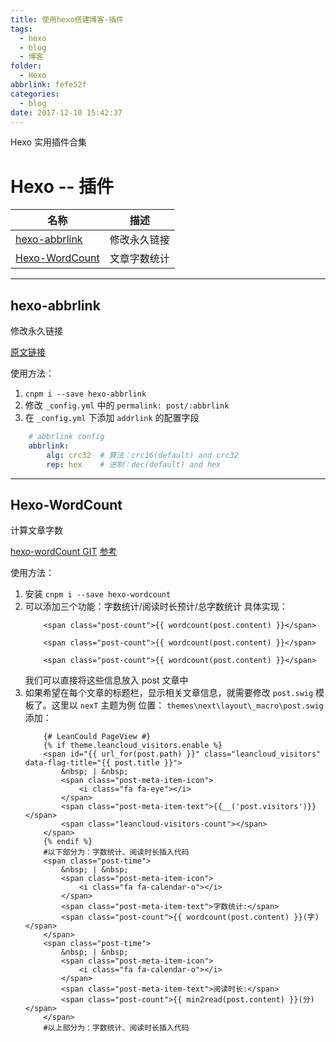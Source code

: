 ```yaml
---
title: 使用hexo搭建博客-插件
tags:
  - hexo
  - blog
  - 博客
folder:
  - Hexo
abbrlink: fefe52f
categories:
  - blog
date: 2017-12-10 15:42:37
---
```



Hexo 实用插件合集

<!-- more -->

# Hexo -- 插件

名称 | 描述
---|---
[hexo-abbrlink](#hexo-abbrlink) | 修改永久链接
[Hexo-WordCount](#Hexo-WordCount) | 文章字数统计

******

## hexo-abbrlink

修改永久链接

[原文链接](https://segmentfault.com/a/1190000005799711)

使用方法：

1. `cnpm i --save hexo-abbrlink`
2. 修改 `_config.yml` 中的 `permalink: post/:abbrlink`
3. 在 `_config.yml` 下添加 `addrlink` 的配置字段

```yml
    # abbrlink config
    abbrlink:
        alg: crc32  # 算法：crc16(default) and crc32
        rep: hex    # 进制：dec(default) and hex
```

******

## Hexo-WordCount

计算文章字数

[hexo-wordCount GIT](https://github.com/willin/hexo-wordcount)
[参考](http://www.joryhe.com/2016-06-06-hexo_wordcount_setting_your_post.html)

使用方法：

1. 安装 `cnpm i --save hexo-wordcount`
2. 可以添加三个功能：字数统计/阅读时长预计/总字数统计
    具体实现：
    ```swig 字数统计
        <span class="post-count">{{ wordcount(post.content) }}</span>
    ```
    ```swig 阅读市场预计
        <span class="post-count">{{ wordcount(post.content) }}</span>
    ```
    ```swig 总字数统计
        <span class="post-count">{{ wordcount(post.content) }}</span>
    ```
    我们可以直接将这些信息放入 post 文章中
3. 如果希望在每个文章的标题栏，显示相关文章信息，就需要修改 `post.swig` 模板了。这里以 `nexT` 主题为例
    位置： `themes\next\layout\_macro\post.swig`
    添加：
    ```swig
        {# LeanCould PageView #} 
        {% if theme.leancloud_visitors.enable %}
        <span id="{{ url_for(post.path) }}" class="leancloud_visitors" data-flag-title="{{ post.title }}">
            &nbsp; | &nbsp;
            <span class="post-meta-item-icon">
                <i class="fa fa-eye"></i>
            </span>
            <span class="post-meta-item-text">{{__('post.visitors')}} </span>
            <span class="leancloud-visitors-count"></span>
        </span>
        {% endif %} 
        #以下部分为：字数统计、阅读时长插入代码
        <span class="post-time">
            &nbsp; | &nbsp;
            <span class="post-meta-item-icon">
                <i class="fa fa-calendar-o"></i>
            </span>
            <span class="post-meta-item-text">字数统计:</span>
            <span class="post-count">{{ wordcount(post.content) }}(字)</span>
        </span>
        <span class="post-time">
            &nbsp; | &nbsp;
            <span class="post-meta-item-icon">
                <i class="fa fa-calendar-o"></i>
            </span>
            <span class="post-meta-item-text">阅读时长:</span>
            <span class="post-count">{{ min2read(post.content) }}(分)</span>
        </span>
        #以上部分为：字数统计、阅读时长插入代码
    ```